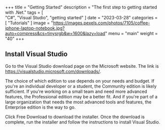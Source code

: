 +++
title = "Getting Started"
description = "The first step to getting started with .Net."
tags = [  
    "C#",
    "Visual Studio",
    "getting started"
]
date = "2023-03-28"
categories = [
    "Tutorials"
]
image = "https://images.pexels.com/photos/7105/coffee-iphone-laptop-notebook.jpg?auto=compress&cs=tinysrgb&w=1600&lazy=load"
menu = "main"
weight = "40"
+++

## Install Visual Studio

Go to the Visual Studio download page on the Microsoft website. The link is https://visualstudio.microsoft.com/downloads/.

The choice of which edition to use depends on your needs and budget. If you're an individual developer or a student, the Community edition is likely sufficient. If you're working on a small team and need more advanced features, the Professional edition may be a better fit. And if you're part of a large organization that needs the most advanced tools and features, the Enterprise edition is the way to go.

Click Free Download to download the installer. Once the download is complete, run the installer and follow the instructions to install Visual Studio.


